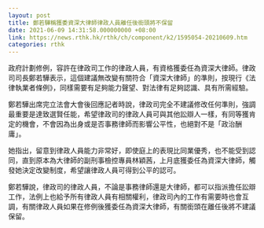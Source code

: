 ```yaml
---
layout: post
title: 鄭若驊稱獲委資深大律師律政人員離任後銜頭將不保留
date: 2021-06-09 14:31:58.000000000 +08:00
link: https://news.rthk.hk/rthk/ch/component/k2/1595054-20210609.htm
categories: rthk
---
```


政府計劃修例，容許在律政司工作的律政人員，有資格獲委任為資深大律師。律政司司長鄭若驊表示，這個建議無改變有關符合「資深大律師」的準則，按現行《法律執業者條例》，同樣需要有足夠能力聲望、對法律有足夠認識、具有所需經驗。

鄭若驊出席完立法會大會後回應記者時說，律政司完全不建議修改任何準則，強調最重要是達致選賢任能，希望律政司的律政人員可與其他訟辯人一樣，有同等獲肯定的機會，不會因為出身或是否事務律師而影響公平性，也絕對不是「政治酬庸」。

她指出，留意到律政人員能力非常好，即使庭上的表現比同業優秀，也不能受到認同，直到原本為大律師的副刑事檢控專員林穎茜，上月底獲委任為資深大律師，觸發她決定改變制度，希望讓律政人員可得到公平的認可。

鄭若驊說，律政司的律政人員，不論是事務律師還是大律師，都可以指派擔任訟辯工作，法例上也給予所有律政人員有相關權利，律政司內的工作有需要時也會互調，有關律政人員如果在修例後獲委任為資深大律師，有關銜頭在離任後將不建議保留。
